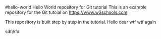 #hello-world Hello World repository for Git tutorial This is an example repository for the Git tutoial on https://www.w3schools.com

This repository is built step by step in the tutorial.
Hello dear wtf wtf again

sdfjhfd